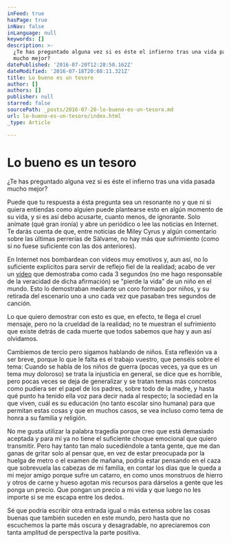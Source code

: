 ```yaml
---
inFeed: true
hasPage: true
inNav: false
inLanguage: null
keywords: []
description: >-
  ¿Te has preguntado alguna vez si es éste el infierno tras una vida pasada
  mucho mejor?
datePublished: '2016-07-20T12:28:50.162Z'
dateModified: '2016-07-18T20:08:11.321Z'
title: Lo bueno es un tesoro
author: []
authors: []
publisher: null
starred: false
sourcePath: _posts/2016-07-20-lo-bueno-es-un-tesoro.md
url: lo-bueno-es-un-tesoro/index.html
_type: Article

---
```

# Lo bueno es un tesoro

¿Te has preguntado alguna vez si es éste el infierno tras una vida pasada mucho mejor?

Puede que tu respuesta a ésta pregunta sea un resonante no y que ni si quiera entiendas como alguien puede plantearse esto en algún momento de su vida, y si es así debo acusarte, cuanto menos, de ignorante. Solo anímate (qué gran ironía) y abre un periódico o lee las noticias en Internet. Te darás cuenta de que, entre noticias de Miley Cyrus y algún comentario sobre las últimas perrerías de Sálvame, no hay más que sufrimiento (como si no fuese suficiente con las dos anteriores).

En Internet nos bombardean con vídeos muy emotivos y, aun así, no lo suficiente explícitos para servir de reflejo fiel de la realidad; acabo de ver un [vídeo][0] que demostraba como cada 3 segundos (no me hago responsable de la veracidad de dicha afirmación) se "pierde la vida" de un niño en el mundo. Esto lo demostraban mediante un coro formado por niños, y su retirada del escenario uno a uno cada vez que pasaban tres segundos de canción.

Lo que quiero demostrar con esto es que, en efecto, te llega el cruel mensaje, pero no la crueldad de la realidad; no te muestran el sufrimiento que existe detrás de cada muerte que todos sabemos que hay y aun así olvidamos.

Cambiemos de tercio pero sigamos hablando de niños. Esta reflexión va a ser breve, porque lo que le falta es el trabajo vuestro, que penséis sobre el tema: Cuando se habla de los niños de guerra (pocas veces, ya que es un tema muy doloroso) se trata la injusticia en general, se dice que es horrible, pero pocas veces se deja de generalizar y se tratan temas más concretos como pudiera ser el papel de los padres, sobre todo de la madre, y hasta qué punto ha tenido ella voz para decir nada al respecto; la sociedad en la que viven, cuál es su educación (no tanto escolar sino humana) para que permitan estas cosas y que en muchos casos, se vea incluso como tema de honra a su familia y religión.

No me gusta utilizar la palabra tragedia porque creo que está demasiado aceptada y para mí ya no tiene el suficiente choque emocional que quiero transmitir. Pero hay tanto tan malo sucediéndole a tanta gente, que me dan ganas de gritar solo al pensar que, en vez de estar preocupada por la huelga de metro o el examen de mañana, podría estar pensando en el caza que sobrevuela las cabezas de mi familia, en contar los días que le queda a mi mejor amigo porque sufre un catarro, en como unos monstruos de hierro y otros de carne y hueso agotan mis recursos para dárselos a gente que les ponga un precio. Que pongan un precio a mi vida y que luego no les importe si se me escapa entre los dedos.

Sé que podría escribir otra entrada igual o más extensa sobre las cosas buenas que también suceden en este mundo, pero hasta que no escuchemos la parte más oscura y desagradable, no apreciaremos con tanta amplitud de perspectiva la parte positiva.

[0]: https://www.youtube.com/watch?v=Dl4lHdtuizw